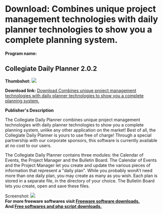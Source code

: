 # Download: Combines unique project management technologies with daily planner technologies to show you a complete planning system.

**Program name:**

## Collegiate Daily Planner 2.0.2

  
**Thumbshot:** ![](http://www.freewarefiles.com/screenshot/cdplanner202_md.gif)   
  
**Download link:** [Download Combines unique project management technologies with daily planner technologies to show you a complete planning system.](http://freesoftwares.boysofts.com/Collegiate-Daily-Planner_program_27989.html)  
  


**Publisher's Description**  
  


The Collegiate Daily Planner combines unique project management technologies with daily planner technologies to show you a complete planning system, unlike any other application on the market! Best of all, the Collegiate Daily Planner is yours to use free of charge! Through a special partnership with our corporate sponsors, this software is currently available at no cost to our users. 

The Collegiate Daily Planner contains three modules: the Calendar of Events, the Project Manager and the Bulletin Board. The Calendar of Events and the Project Manager let you create and update the various pieces of information that represent a "daily plan". While you probably wonA't need more than one daily plan, you may create as many as you wish. Each plan is stored in a separate file, in the directory of your choice. The Bulletin Board lets you create, open and save these files.

  
  
Screenshot: ![](http://www.freewarefiles.com/screenshot/cdplanner202.gif)   
**For more freeware softwares visit [Freeware software downloads.](http://freesoftwares.boysofts.com/)**   
**And [Free softwares and php script downloads.](http://www.boysofts.com/)**
